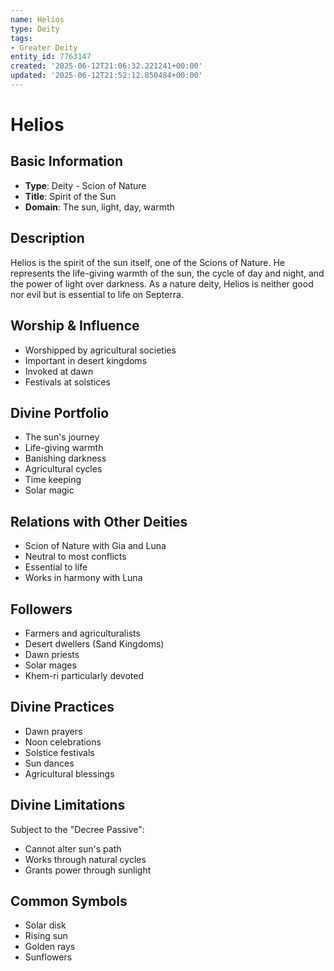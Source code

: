 ```yaml
---
name: Helios
type: Deity
tags:
- Greater Deity
entity_id: 7763147
created: '2025-06-12T21:06:32.221241+00:00'
updated: '2025-06-12T21:52:12.850484+00:00'
---
```


# Helios

## Basic Information
- **Type**: Deity - Scion of Nature
- **Title**: Spirit of the Sun
- **Domain**: The sun, light, day, warmth

## Description
Helios is the spirit of the sun itself, one of the Scions of Nature. He represents the life-giving warmth of the sun, the cycle of day and night, and the power of light over darkness. As a nature deity, Helios is neither good nor evil but is essential to life on Septerra.

## Worship & Influence
- Worshipped by agricultural societies
- Important in desert kingdoms
- Invoked at dawn
- Festivals at solstices

## Divine Portfolio
- The sun's journey
- Life-giving warmth
- Banishing darkness
- Agricultural cycles
- Time keeping
- Solar magic

## Relations with Other Deities
- Scion of Nature with Gia and Luna
- Neutral to most conflicts
- Essential to life
- Works in harmony with Luna

## Followers
- Farmers and agriculturalists
- Desert dwellers (Sand Kingdoms)
- Dawn priests
- Solar mages
- Khem-ri particularly devoted

## Divine Practices
- Dawn prayers
- Noon celebrations
- Solstice festivals
- Sun dances
- Agricultural blessings

## Divine Limitations
Subject to the "Decree Passive":
- Cannot alter sun's path
- Works through natural cycles
- Grants power through sunlight

## Common Symbols
- Solar disk
- Rising sun
- Golden rays
- Sunflowers